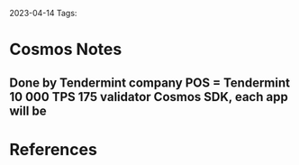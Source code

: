 2023-04-14
Tags:

# Cosmos Notes

Done by Tendermint company
POS = Tendermint 
10 000 TPS
175 validator
Cosmos SDK, each app will be 
---
# References
